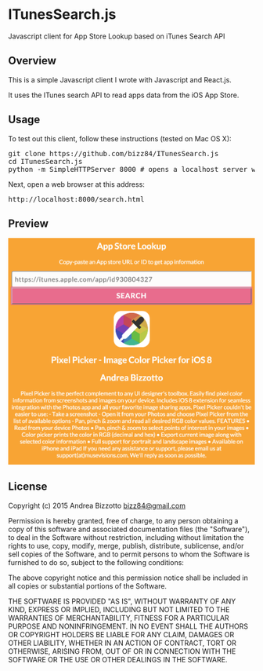 # ITunesSearch.js
Javascript client for App Store Lookup based on iTunes Search API

## Overview
This is a simple Javascript client I wrote with Javascript and React.js. 

It uses the ITunes search API to read apps data from the iOS App Store.

## Usage

To test out this client, follow these instructions (tested on Mac OS X):
<pre>
git clone https://github.com/bizz84/ITunesSearch.js
cd ITunesSearch.js
python -m SimpleHTTPServer 8000 # opens a localhost server with port 8000
</pre>

Next, open a web browser at this address:
<pre>
http://localhost:8000/search.html
</pre>

## Preview

![ITunesSearch.js preview](https://github.com/bizz84/ITunesSearch.js/raw/master/preview/AppStoreLookup.png "ITunesSearch.js preview")

## License
Copyright (c) 2015 Andrea Bizzotto bizz84@gmail.com

Permission is hereby granted, free of charge, to any person obtaining a copy of this software and associated documentation files (the "Software"), to deal in the Software without restriction, including without limitation the rights to use, copy, modify, merge, publish, distribute, sublicense, and/or sell copies of the Software, and to permit persons to whom the Software is furnished to do so, subject to the following conditions:

The above copyright notice and this permission notice shall be included in all copies or substantial portions of the Software.

THE SOFTWARE IS PROVIDED "AS IS", WITHOUT WARRANTY OF ANY KIND, EXPRESS OR IMPLIED, INCLUDING BUT NOT LIMITED TO THE WARRANTIES OF MERCHANTABILITY, FITNESS FOR A PARTICULAR PURPOSE AND NONINFRINGEMENT. IN NO EVENT SHALL THE AUTHORS OR COPYRIGHT HOLDERS BE LIABLE FOR ANY CLAIM, DAMAGES OR OTHER LIABILITY, WHETHER IN AN ACTION OF CONTRACT, TORT OR OTHERWISE, ARISING FROM, OUT OF OR IN CONNECTION WITH THE SOFTWARE OR THE USE OR OTHER DEALINGS IN THE SOFTWARE.
